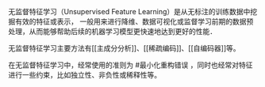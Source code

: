 无监督特征学习（Unsupervised Feature Learning）是从无标注的训练数据中挖掘有效的特征或表示， 一般用来进行降维、数据可视化或监督学习前期的数据预处理，从而能够帮助后续的机器学习模型更快速地达到更好的性能．

无监督特征学习主要方法有[[主成分分析]]、[[稀疏编码]]、[[自编码器]]等。

在无监督特征学习中，经常使用的准则为 #最小化重构错误 ，同时也经常对特征进行一些约束，比如独立性、非负性或稀释性等。
